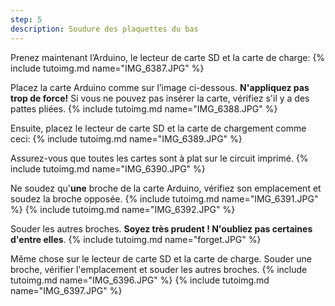 ```yaml
---
step: 5
description: Soudure des plaquettes du bas
---
```


Prenez maintenant l’Arduino, le lecteur de carte SD et la carte de charge:
{% include tutoimg.md name="IMG_6387.JPG" %}

Placez la carte Arduino comme sur l’image ci-dessous. **N'appliquez pas trop de force!** Si vous ne pouvez pas insérer la carte, vérifiez s'il y a des pattes pliées.
{% include tutoimg.md name="IMG_6388.JPG" %}

Ensuite, placez le lecteur de carte SD et la carte de chargement comme ceci:
{% include tutoimg.md name="IMG_6389.JPG" %}

Assurez-vous que toutes les cartes sont à plat sur le circuit imprimé.
{% include tutoimg.md name="IMG_6390.JPG" %}

Ne soudez qu'**une** broche de la carte Arduino, vérifiez son emplacement et soudez la broche opposée.
{% include tutoimg.md name="IMG_6391.JPG" %}
{% include tutoimg.md name="IMG_6392.JPG" %}

Souder les autres broches. **Soyez très prudent ! N'oubliez pas certaines d'entre elles**.
{% include tutoimg.md name="forget.JPG" %}

Même chose sur le lecteur de carte SD et la carte de charge. Souder une broche, vérifier l'emplacement et souder les autres broches.
{% include tutoimg.md name="IMG_6396.JPG" %}
{% include tutoimg.md name="IMG_6397.JPG" %}

